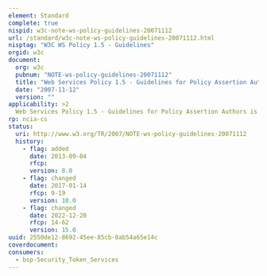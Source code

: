```yaml
---
element: Standard
complete: true
nispid: w3c-note-ws-policy-guidelines-20071112
url: /standard/w3c-note-ws-policy-guidelines-20071112.html
nisptag: "W3C WS Policy 1.5 - Guidelines"
orgid: w3c
document:
  org: w3c
  pubnum: "NOTE-ws-policy-guidelines-20071112"
  title: "Web Services Policy 1.5 - Guidelines for Policy Assertion Authors"
  date: "2007-11-12"
  version: ""
applicability: >2
  Web Services Policy 1.5 - Guidelines for Policy Assertion Authors is intended to provide guidance for Assertion Authors that will work with the Web Services Policy 1.5 - Framework [Web Services Policy Framework] and Web Services Policy 1.5 - Attachment [Web Services Policy Attachment] specifications to create domain specific assertions. The focus of this document is to provide best practices and patterns to follow as well as illustrate the care needed in using WS-Policy to achieve the best possible results for interoperability. It is a complementary guide to using the specifications.
rp: ncia-cs
status:
  uri: http://www.w3.org/TR/2007/NOTE-ws-policy-guidelines-20071112
  history: 
    - flag: added
      date: 2013-09-04
      rfcp: 
      version: 8.0
    - flag: changed
      date: 2017-01-14
      rfcp: 9-19
      version: 10.0
    - flag: changed
      date: 2022-12-20
      rfcp: 14-62
      version: 15.0
uuid: 2550de12-8692-45ee-85cb-0ab54a65e14c
coverdocument:
consumers:
  - bsp-Security_Token_Services
---
```

